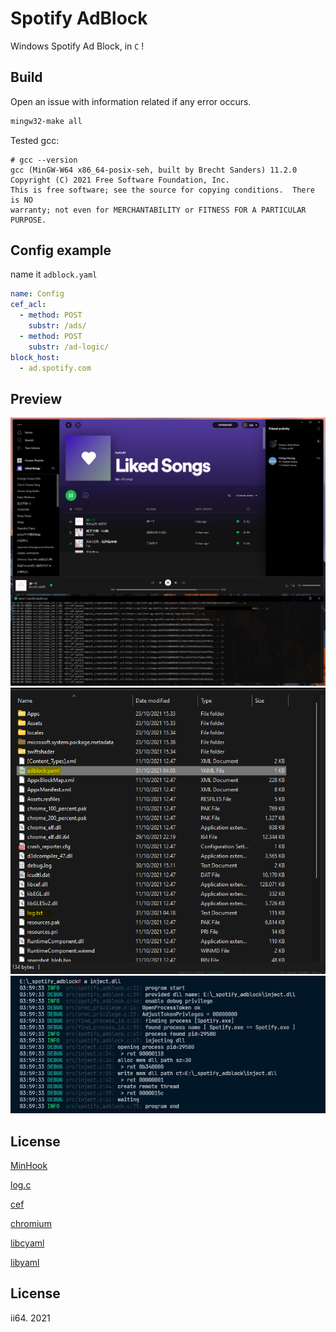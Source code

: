 # Spotify AdBlock

Windows Spotify Ad Block, in `C` !

## Build

Open an issue with information related if any error occurs.

```bash
mingw32-make all
```

Tested gcc:

```
# gcc --version
gcc (MinGW-W64 x86_64-posix-seh, built by Brecht Sanders) 11.2.0
Copyright (C) 2021 Free Software Foundation, Inc.
This is free software; see the source for copying conditions.  There is NO
warranty; not even for MERCHANTABILITY or FITNESS FOR A PARTICULAR PURPOSE.
```

## Config example

name it `adblock.yaml`

```yaml
name: Config
cef_acl:
  - method: POST
    substr: /ads/
  - method: POST
    substr: /ad-logic/
block_host:
  - ad.spotify.com
```

## Preview

![preview app](assets/preview.png)
![config file](assets/config.png)
![terminal preview](assets/terminal.png)

## License

[MinHook](https://github.com/TsudaKageyu/minhook/blob/master/LICENSE.txt)

[log.c](https://github.com/rxi/log.c/blob/master/LICENSE)

[cef](https://github.com/chromiumembedded/cef/blob/master/LICENSE.txt)

[chromium](https://chromium.googlesource.com/chromium/src/+/refs/heads/main/LICENSE)

[libcyaml](https://github.com/tlsa/libcyaml/blob/main/LICENSE)

[libyaml](https://github.com/yaml/libyaml/blob/master/License)

## License

ii64. 2021
